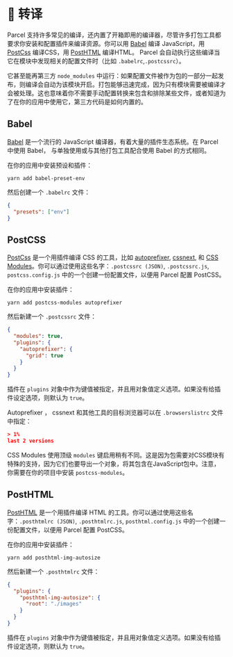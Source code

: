# 🐠 转译

Parcel 支持许多常见的编译，还内置了开箱即用的编译器，尽管许多打包工具都要求你安装和配置插件来编译资源。你可以用 [Babel](https://babeljs.io/) 编译 JavaScript，用 [PostCss](http://postcss.org/) 编译CSS，用 [PostHTML](https://github.com/posthtml/posthtml) 编译HTML。 Parcel 会自动执行这些编译当它在模块中发现相关的配置文件时（比如 `.babelrc`,`.postcssrc`）。

它甚至能再第三方 `node_modules` 中运行：如果配置文件被作为包的一部分一起发布，则编译会自动为该模块开启。打包能够迅速完成，因为只有模块需要被编译才会被处理。这也意味着你不需要手动配置转换来包含和排除某些文件，或者知道为了在你的应用中使用它，第三方代码是如何内置的。

## Babel

[Babel](https://babeljs.io/) 是一个流行的 JavaScript 编译器，有着大量的插件生态系统。在 Parcel 中使用 Babel， 与单独使用或与其他打包工具配合使用 Babel 的方式相同。

在你的应用中安装预设和插件：

`yarn add babel-preset-env`

然后创建一个 `.babelrc` 文件：

```json
{
  "presets": ["env"]
}
```

## PostCSS

[PostCss](http://postcss.org/) 是一个用插件编译 CSS 的工具，比如 [autoprefixer](https://github.com/postcss/autoprefixer), [cssnext](http://cssnext.io/), 和 [CSS Modules](https://github.com/css-modules/css-modules)。你可以通过使用这些名字：`.postcssrc (JSON)`, `.postcssrc.js`, `postcss.config.js` 中的一个创建一份配置文件，以便用 Parcel 配置 PostCSS。

在你的应用中安装插件：

`yarn add postcss-modules autoprefixer`

然后新建一个 `.postcssrc` 文件：

```json
{
  "modules": true,
  "plugins": {
    "autoprefixer": {
      "grid": true
    }
  }
}
```

插件在 `plugins` 对象中作为键值被指定，并且用对象值定义选项。如果没有给插件设定选项，则默认为 `true`。

Autoprefixer ， cssnext 和其他工具的目标浏览器可以在 `.browserslistrc` 文件中指定：

```json
> 1%
last 2 versions
```

CSS Modules 使用顶级 `modules` 键启用稍有不同。这是因为包需要对CSS模块有特殊的支持，因为它们也要导出一个对象，将其包含在JavaScript包中。注意，你需要在你的项目中安装 `postcss-modules`。

## PostHTML

[PostHTML](https://github.com/posthtml/posthtml) 是一个用插件编译 HTML 的工具。你可以通过使用这些名字：`.posthtmlrc (JSON)`, `.posthtmlrc.js`, `posthtml.config.js` 中的一个创建一份配置文件，以便用 Parcel 配置 PostCSS。

在你的应用中安装插件：

`yarn add posthtml-img-autosize`

然后新建一个 `.posthtmlrc` 文件：

```json
{
  "plugins": {
    "posthtml-img-autosize": {
      "root": "./images"
    }
  }
}
```

插件在 `plugins` 对象中作为键值被指定，并且用对象值定义选项。如果没有给插件设定选项，则默认为 `true`。